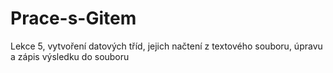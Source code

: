# Prace-s-Gitem
Lekce 5, vytvoření datových tříd, jejich načtení z textového souboru, úpravu a zápis výsledku do souboru
